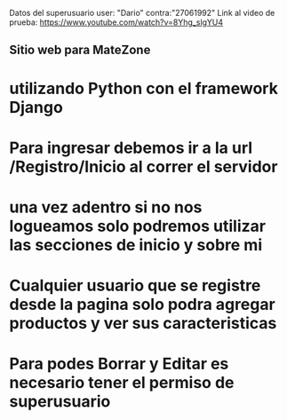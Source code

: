 Datos del superusuario user: "Dario" contra:"27061992"
Link al video de prueba: https://www.youtube.com/watch?v=8Yhg_slgYU4


## Sitio web para MateZone
# utilizando Python con el framework Django

# Para ingresar debemos ir a la url /Registro/Inicio al correr el servidor

# una vez adentro si no nos logueamos solo podremos utilizar las secciones de inicio y sobre mi

# Cualquier usuario que se registre desde la pagina solo podra agregar productos y ver sus caracteristicas

# Para podes Borrar y Editar es necesario tener el permiso de superusuario
